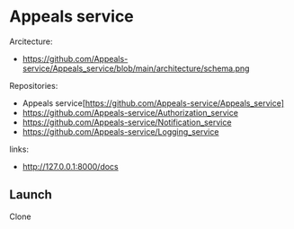 # Appeals service

Arcitecture:<br>
- https://github.com/Appeals-service/Appeals_service/blob/main/architecture/schema.png

Repositories:<br>
- Appeals service[https://github.com/Appeals-service/Appeals_service]
- https://github.com/Appeals-service/Authorization_service
- https://github.com/Appeals-service/Notification_service
- https://github.com/Appeals-service/Logging_service

links:<br>
- http://127.0.0.1:8000/docs

## Launch<br>
Clone
